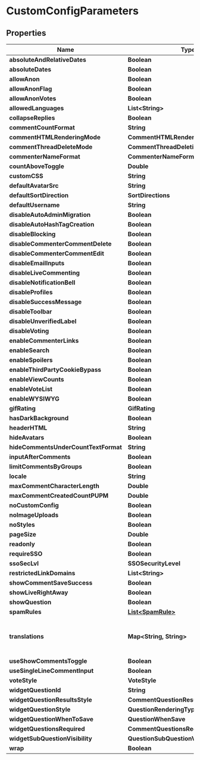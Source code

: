 

# CustomConfigParameters


## Properties

| Name | Type | Description | Notes |
|------------ | ------------- | ------------- | -------------|
|**absoluteAndRelativeDates** | **Boolean** |  |  [optional] |
|**absoluteDates** | **Boolean** |  |  [optional] |
|**allowAnon** | **Boolean** |  |  [optional] |
|**allowAnonFlag** | **Boolean** |  |  [optional] |
|**allowAnonVotes** | **Boolean** |  |  [optional] |
|**allowedLanguages** | **List&lt;String&gt;** |  |  [optional] |
|**collapseReplies** | **Boolean** |  |  [optional] |
|**commentCountFormat** | **String** |  |  [optional] |
|**commentHTMLRenderingMode** | **CommentHTMLRenderingMode** |  |  [optional] |
|**commentThreadDeleteMode** | **CommentThreadDeletionMode** |  |  [optional] |
|**commenterNameFormat** | **CommenterNameFormats** |  |  [optional] |
|**countAboveToggle** | **Double** |  |  [optional] |
|**customCSS** | **String** |  |  [optional] |
|**defaultAvatarSrc** | **String** |  |  [optional] |
|**defaultSortDirection** | **SortDirections** |  |  [optional] |
|**defaultUsername** | **String** |  |  [optional] |
|**disableAutoAdminMigration** | **Boolean** |  |  [optional] |
|**disableAutoHashTagCreation** | **Boolean** |  |  [optional] |
|**disableBlocking** | **Boolean** |  |  [optional] |
|**disableCommenterCommentDelete** | **Boolean** |  |  [optional] |
|**disableCommenterCommentEdit** | **Boolean** |  |  [optional] |
|**disableEmailInputs** | **Boolean** |  |  [optional] |
|**disableLiveCommenting** | **Boolean** |  |  [optional] |
|**disableNotificationBell** | **Boolean** |  |  [optional] |
|**disableProfiles** | **Boolean** |  |  [optional] |
|**disableSuccessMessage** | **Boolean** |  |  [optional] |
|**disableToolbar** | **Boolean** |  |  [optional] |
|**disableUnverifiedLabel** | **Boolean** |  |  [optional] |
|**disableVoting** | **Boolean** |  |  [optional] |
|**enableCommenterLinks** | **Boolean** |  |  [optional] |
|**enableSearch** | **Boolean** |  |  [optional] |
|**enableSpoilers** | **Boolean** |  |  [optional] |
|**enableThirdPartyCookieBypass** | **Boolean** |  |  [optional] |
|**enableViewCounts** | **Boolean** |  |  [optional] |
|**enableVoteList** | **Boolean** |  |  [optional] |
|**enableWYSIWYG** | **Boolean** |  |  [optional] |
|**gifRating** | **GifRating** |  |  [optional] |
|**hasDarkBackground** | **Boolean** |  |  [optional] |
|**headerHTML** | **String** |  |  [optional] |
|**hideAvatars** | **Boolean** |  |  [optional] |
|**hideCommentsUnderCountTextFormat** | **String** |  |  [optional] |
|**inputAfterComments** | **Boolean** |  |  [optional] |
|**limitCommentsByGroups** | **Boolean** |  |  [optional] |
|**locale** | **String** |  |  [optional] |
|**maxCommentCharacterLength** | **Double** |  |  [optional] |
|**maxCommentCreatedCountPUPM** | **Double** |  |  [optional] |
|**noCustomConfig** | **Boolean** |  |  [optional] |
|**noImageUploads** | **Boolean** |  |  [optional] |
|**noStyles** | **Boolean** |  |  [optional] |
|**pageSize** | **Double** |  |  [optional] |
|**readonly** | **Boolean** |  |  [optional] |
|**requireSSO** | **Boolean** |  |  [optional] |
|**ssoSecLvl** | **SSOSecurityLevel** |  |  [optional] |
|**restrictedLinkDomains** | **List&lt;String&gt;** |  |  [optional] |
|**showCommentSaveSuccess** | **Boolean** |  |  [optional] |
|**showLiveRightAway** | **Boolean** |  |  [optional] |
|**showQuestion** | **Boolean** |  |  [optional] |
|**spamRules** | [**List&lt;SpamRule&gt;**](SpamRule.md) |  |  [optional] |
|**translations** | **Map&lt;String, String&gt;** | Construct a type with a set of properties K of type T |  [optional] |
|**useShowCommentsToggle** | **Boolean** |  |  [optional] |
|**useSingleLineCommentInput** | **Boolean** |  |  [optional] |
|**voteStyle** | **VoteStyle** |  |  [optional] |
|**widgetQuestionId** | **String** |  |  [optional] |
|**widgetQuestionResultsStyle** | **CommentQuestionResultsRenderingType** |  |  [optional] |
|**widgetQuestionStyle** | **QuestionRenderingType** |  |  [optional] |
|**widgetQuestionWhenToSave** | **QuestionWhenSave** |  |  [optional] |
|**widgetQuestionsRequired** | **CommentQuestionsRequired** |  |  [optional] |
|**widgetSubQuestionVisibility** | **QuestionSubQuestionVisibility** |  |  [optional] |
|**wrap** | **Boolean** |  |  [optional] |



